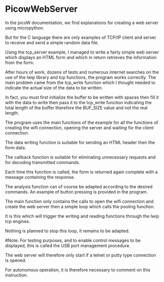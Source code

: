 # PicowWebServer
In the picoW documentation, we find explanations for creating a web server using micropython.

But for the C language there are only examples of TCP/IP client and server to receive and send a simple random data file. 

Using the tcp_server example, I managed to write a fairly simple web server which displays an HTML form and which in return retrieves the information from the form.

After hours of work, dozens of tests and numerous internet searches on the use of the lwip library and tcp functions, the program works correctly. The main problem came from the tcp_write function which I thought needed to indicate the actual size of the data to be written. 

In fact, you must first initialize the buffer to be written with spaces then fill it with the data to write then pass it to the tcp_write function indicating the total length of the buffer therefore the BUF_SIZE value and not the real length.

The program uses the main functions of the example for all the functions of creating the wifi connection, opening the server and waiting for the client connection. 

The data writing function is suitable for sending an HTML header then the form data. 

The callback function is suitable for eliminating unnecessary requests and for decoding transmitted commands. 

Each time this function is called, the form is returned again complete with a message containing the response. 

The analysis function can of course be adapted according to the desired commands. An example of button pressing is provided in the program.

The main function only contains the calls to open the wifi connection and create the web server then a simple loop which calls the pooling function. 

It is this which will trigger the writing and reading functions through the lwip tcp engines.

Nothing is planned to stop this loop, it remains to be adapted.

#Note: For testing purposes, and to enable control messages to be displayed, this is called the USB port management procedure. 

The web server will therefore only start if a telnet or putty type connection is opened. 

For autonomous operation, it is therefore necessary to comment on this instruction.   
